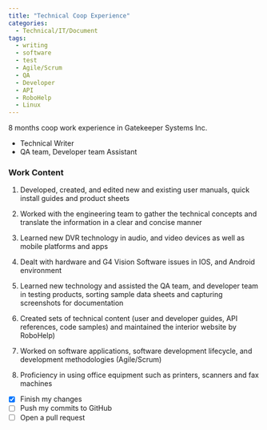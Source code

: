 ```yaml
---
title: "Technical Coop Experience"
categories:
  - Technical/IT/Document
tags:
  - writing
  - software
  - test
  - Agile/Scrum
  - QA
  - Developer
  - API
  - RoboHelp
  - Linux
---
```


8 months coop work experience in Gatekeeper Systems Inc.

* Technical Writer
* QA team, Developer team Assistant

### Work Content


1. Developed, created, and edited new and existing user manuals, quick install guides and product sheets

2. Worked with the engineering team to gather the technical concepts and translate the information in a clear and concise manner

3. Learned new DVR technology in audio, and video devices as well as mobile platforms and apps

4. Dealt with hardware and G4 Vision Software issues in IOS, and Android environment

5. Learned new technology and assisted the QA team, and developer team in testing products, sorting sample data sheets and capturing screenshots for documentation

6. Created sets of technical content (user and developer guides, API references, code samples) and maintained the interior website by RoboHelp)

7. Worked on software applications, software development lifecycle, and development methodologies (Agile/Scrum)

8. Proficiency in using office equipment such as printers, scanners and fax machines

- [x] Finish my changes
- [ ] Push my commits to GitHub
- [ ] Open a pull request